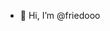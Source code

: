 - 👋 Hi, I’m @friedooo

<!---
friedooo/friedooo is a ✨ special ✨ repository because its `README.md` (this file) appears on your GitHub profile.
You can click the Preview link to take a look at your changes.
--->
